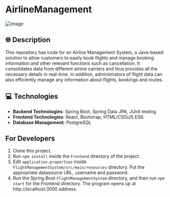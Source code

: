 # AirlineManagement

![image](https://ak.picdn.net/shutterstock/videos/20438227/thumb/1.jpg)

##  🌐  Description
This repository has code for an Airline Management System, a Java-based solution to allow customers to easily book flights and manage booking information and other relevant functions such as cancellation. It consolidates data from different airline carriers and thus provides all the necessary details in real-time. In addition, administrators of flight data can also efficiently manage any information about flights, bookings and routes.

##  💻  Technologies 

* **Backend Technologies**: Spring Boot, Spring Data JPA, JUnit testing
* **Frontend Technologies**: React, Bootstrap, HTML/CSS/JS ES6.
* **Database Management**: PostgreSQL

## For Developers

1. Clone this project. 
1. Run `npm install` inside the `Frontend` directory of the project. 
1. Edit `application.properties` inside `FlightManagementSystem/src/main/resources` directory. Put the appropriate datasource URL, username and password.
1. Run the Spring Boot `FlightManagementSystem` directory, and then run `npm start` for the Frontend directory. The program opens up at http://localhost:3000 address.
